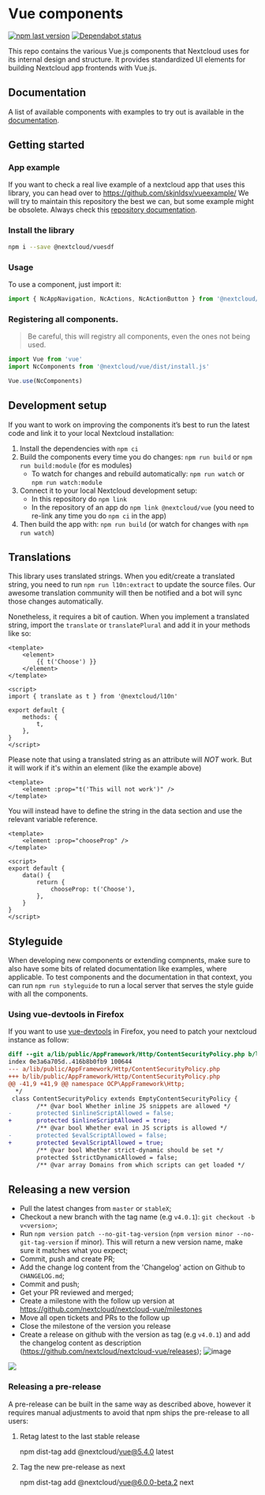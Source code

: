 # Vue components

[![npm last version](https://img.shields.io/npm/v/@nextcloud/vue.svg?style=flat-square)](https://www.npmjs.com/package/@nextcloud/vue)
[![Dependabot status](https://img.shields.io/badge/Dependabot-enabled-brightgreen.svg?longCache=true&style=flat-square&logo=dependabot)](https://dependabot.com)

This repo contains the various Vue.js components that Nextcloud uses for its internal design and structure. It provides standardized UI elements for building Nextcloud app frontends with Vue.js.

## Documentation

A list of available components with examples to try out is available in the [documentation](https://nextcloud-vue-components.netlify.app).

## Getting started

### App example
If you want to check a real live example of a nextcloud app that uses this library, you can head over to https://github.com/skjnldsv/vueexample/
We will try to maintain this repository the best we can, but some example might be obsolete. Always check this [repository documentation](#documentation).

### Install the library

```bash
npm i --save @nextcloud/vuesdf
```

### Usage

To use a component, just import it:

```js
import { NcAppNavigation, NcActions, NcActionButton } from '@nextcloud/vue'
```

### Registering all components.

> Be careful, this will registry all components, even the ones not being used.

```js
import Vue from 'vue'
import NcComponents from '@nextcloud/vue/dist/install.js'

Vue.use(NcComponents)
```

## Development setup

If you want to work on improving the components it’s best to run the latest code and link it to your local Nextcloud installation:

1. Install the dependencies with `npm ci`
2. Build the components every time you do changes: `npm run build` or `npm run build:module` (for es modules)
    - To watch for changes and rebuild automatically: `npm run watch` or `npm run watch:module`
3. Connect it to your local Nextcloud development setup:
    - In this repository do `npm link`
    - In the repository of an app do `npm link @nextcloud/vue` (you need to re-link any time you do `npm ci` in the app)
4. Then build the app with: `npm run build` (or watch for changes with `npm run watch`)

## Translations

This library uses translated strings.
When you edit/create a translated string, you need to run `npm run l10n:extract` to update the source files.
Our awesome translation community will then be notified and a bot will sync those changes automatically.

Nonetheless, it requires a bit of caution.
When you implement a translated string, import the `translate` or `translatePlural` and add it in your methods like so:
```vue
<template>
	<element>
 		{{ t('Choose') }} 
	</element>
</template>

<script>
import { translate as t } from '@nextcloud/l10n'

export default {
	methods: {
		t,
	},
}
</script>
```

Please note that using a translated string as an attribute will _NOT_ work.
But it will work if it's within an element (like the example above)
```vue
<template>
	<element :prop="t('This will not work')" />
</template>
```

You will instead have to define the string in the data section and use the relevant variable reference.
```vue
<template>
	<element :prop="chooseProp" />
</template>

<script>
export default {
	data() {
		return {
			chooseProp: t('Choose'),
		},
	}
}
</script>
```

## Styleguide

When developing new components or extending compnents, make sure to also have some bits of related documentation like examples, where applicable.
To test components and the documentation in that context, you can run `npm run styleguide` to run a local server that serves the style guide
with all the components.

### Using vue-devtools in Firefox

If you want to use [vue-devtools](https://github.com/vuejs/vue-devtools) in Firefox, you need to patch your nextcloud instance as follow:

```diff
diff --git a/lib/public/AppFramework/Http/ContentSecurityPolicy.php b/lib/public/AppFramework/Http/ContentSecurityPolicy.php
index 0e3a6a705d..416b8b0fb9 100644
--- a/lib/public/AppFramework/Http/ContentSecurityPolicy.php
+++ b/lib/public/AppFramework/Http/ContentSecurityPolicy.php
@@ -41,9 +41,9 @@ namespace OCP\AppFramework\Http;
  */
 class ContentSecurityPolicy extends EmptyContentSecurityPolicy {
        /** @var bool Whether inline JS snippets are allowed */
-       protected $inlineScriptAllowed = false;
+       protected $inlineScriptAllowed = true;
        /** @var bool Whether eval in JS scripts is allowed */
-       protected $evalScriptAllowed = false;
+       protected $evalScriptAllowed = true;
        /** @var bool Whether strict-dynamic should be set */
        protected $strictDynamicAllowed = false;
        /** @var array Domains from which scripts can get loaded */
```

## Releasing a new version

- Pull the latest changes from `master` or `stableX`;
- Checkout a new branch with the tag name (e.g `v4.0.1`): `git checkout -b v<version>`;
- Run `npm version patch --no-git-tag-version` (`npm version minor --no-git-tag-version` if minor). This will return a new version name, make sure it matches what you expect;
- Commit, push and create PR;
- Add the change log content from the 'Changelog' action on Github to `CHANGELOG.md`;
- Commit and push;
- Get your PR reviewed and merged;
- Create a milestone with the follow up version at https://github.com/nextcloud/nextcloud-vue/milestones
- Move all open tickets and PRs to the follow up
- Close the milestone of the version you release
- Create a release on github with the version as tag (e.g `v4.0.1`) and add the changelog content as description (https://github.com/nextcloud/nextcloud-vue/releases);
  ![image](https://user-images.githubusercontent.com/14975046/124442568-2a952500-dd7d-11eb-82a2-402f9170231a.png)

<a href="https://www.netlify.com">
  <img src="https://www.netlify.com/img/global/badges/netlify-dark.svg"/>
</a>

### Releasing a pre-release

A pre-release can be built in the same way as described above, however it requires manual adjustments to avoid that npm ships the pre-release to all users:

1. Retag latest to the last stable release

    npm dist-tag add @nextcloud/vue@5.4.0 latest

2. Tag the new pre-release as next

    npm dist-tag add @nextcloud/vue@6.0.0-beta.2 next
